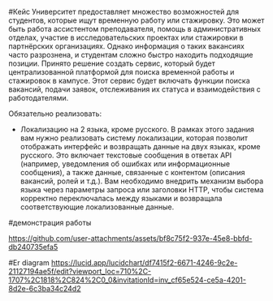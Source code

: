 #Кейс
Университет предоставляет множество возможностей для студентов, которые ищут временную работу или стажировку. Это может быть работа ассистентом преподавателя, помощь в административных отделах, участие в исследовательских проектах или стажировки в партнёрских организациях. Однако информация о таких вакансиях часто разрознена, и студентам сложно быстро находить подходящие позиции.
Принято решение создать сервис, который будет централизованной платформой для поиска временной работы и стажировок в кампусе. Этот сервис будет включать функции поиска вакансий, подачи заявок, отслеживания их статуса и взаимодействия с работодателями.

Обязательно реализовать:
- Локализацию на 2 языка, кроме русского. В рамках этого задания вам нужно реализовать систему локализации, которая позволит отображать интерфейс и возвращать данные на двух языках, кроме русского. Это включает текстовые сообщения в ответах API (например, уведомления об ошибках или информационные сообщения), а также данные, связанные с контентом (описания вакансий, ролей и т.д.). Вам необходимо внедрить механизм выбора языка через параметры запроса или заголовки HTTP, чтобы система корректно переключалась между языками и возвращала соответствующие локализованные данные.


#демонстрация работы

https://github.com/user-attachments/assets/bf8c75f2-937e-45e8-bbfd-db240735efa5



#Er diagram
https://lucid.app/lucidchart/df7415f2-6671-4246-9c2e-21127194ae5f/edit?viewport_loc=710%2C-1707%2C1818%2C824%2C0_0&invitationId=inv_cf65e524-ce5a-4201-8d2e-6c3ba34c24d2
